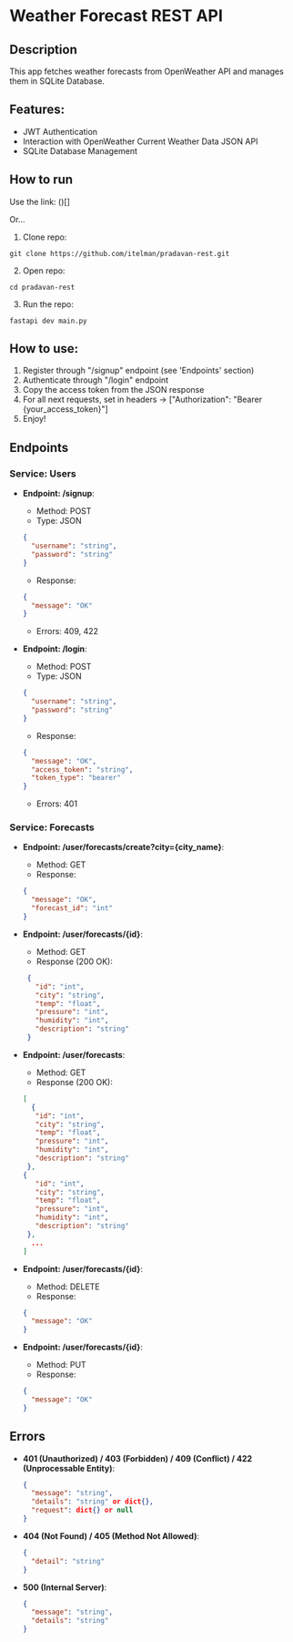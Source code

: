 # Weather Forecast REST API

## Description

This app fetches weather forecasts from OpenWeather API and manages them in SQLite Database.

## Features:

- JWT Authentication
- Interaction with OpenWeather Current Weather Data JSON API
- SQLite Database Management

## How to run

Use the link: ()[]

Or...

1. Clone repo:

```shell
git clone https://github.com/itelman/pradavan-rest.git
```

2. Open repo:

```shell
cd pradavan-rest
```

3. Run the repo:

```shell
fastapi dev main.py
```

## How to use:

1. Register through "/signup" endpoint (see 'Endpoints' section)
2. Authenticate through "/login" endpoint
3. Copy the access token from the JSON response
4. For all next requests, set in headers -> ["Authorization": "Bearer {your_access_token}"]
5. Enjoy!

## Endpoints

### Service: Users

- **Endpoint: /signup**:
    - Method: POST
    - Type: JSON
  ```json
  {
    "username": "string",
    "password": "string"
  }
  ```
    - Response:
  ```json
  {
    "message": "OK"
  }
  ```
    - Errors: 409, 422

- **Endpoint: /login**:
    - Method: POST
    - Type: JSON
  ```json
  {
    "username": "string",
    "password": "string"
  }
  ```
    - Response:
  ```json
  {
    "message": "OK",
    "access_token": "string", 
    "token_type": "bearer"
  }
  ```
    - Errors: 401

### Service: Forecasts

- **Endpoint: /user/forecasts/create?city={city_name}**:
    - Method: GET
    - Response:
  ```json
  {
    "message": "OK", 
    "forecast_id": "int"
  }
  ```

- **Endpoint: /user/forecasts/{id}**:
    - Method: GET
    - Response (200 OK):
  ```json
   {
     "id": "int",
     "city": "string",
     "temp": "float",
     "pressure": "int",
     "humidity": "int",
     "description": "string"
   }
  ```

- **Endpoint: /user/forecasts**:
    - Method: GET
    - Response (200 OK):
  ```json
  [
    {
     "id": "int",
     "city": "string",
     "temp": "float",
     "pressure": "int",
     "humidity": "int",
     "description": "string"
   },
  {
     "id": "int",
     "city": "string",
     "temp": "float",
     "pressure": "int",
     "humidity": "int",
     "description": "string"
   },
    ...
  ]
  ```

- **Endpoint: /user/forecasts/{id}**:
    - Method: DELETE
    - Response:
  ```json
  {
    "message": "OK"
  }
  ```

- **Endpoint: /user/forecasts/{id}**:
    - Method: PUT
    - Response:
  ```json
  {
    "message": "OK"
  }
  ```

## Errors

- **401 (Unauthorized) / 403 (Forbidden) / 409 (Conflict) / 422 (Unprocessable Entity)**:
  ```json
  {
    "message": "string",
    "details": "string" or dict{},
    "request": dict{} or null
  }
  ```

- **404 (Not Found) / 405 (Method Not Allowed)**:
  ```json
  {
    "detail": "string"
  }
  ```

- **500 (Internal Server)**:
  ```json
  {
    "message": "string",
    "details": "string"
  }
  ```